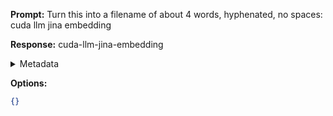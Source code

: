 **Prompt:**
Turn this into a filename of about 4 words, hyphenated, no spaces: cuda llm jina embedding

**Response:**
cuda-llm-jina-embedding

<details><summary>Metadata</summary>

- Duration: 1265 ms
- Datetime: 2023-11-08T19:39:17.682907
- Model: gpt-3.5-turbo-0613

</details>

**Options:**
```json
{}
```

